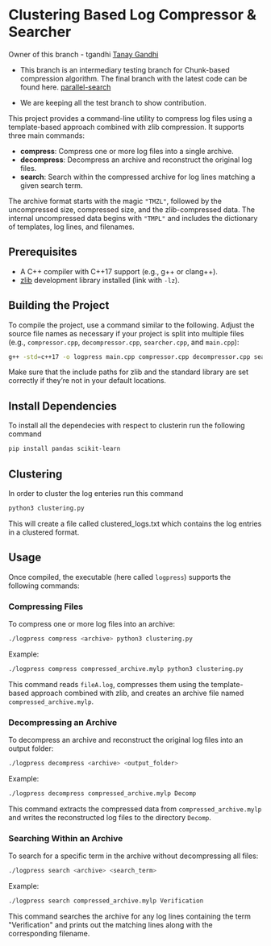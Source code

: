 # Clustering Based Log Compressor & Searcher

Owner of this branch - tgandhi [Tanay Gandhi](https://github.com/tanay306)

- This branch is an intermediary testing branch for Chunk-based compression algorithm. The final branch with the latest code can be found here. [parallel-search](https://github.com/tanay306/LogPress/tree/parallel-search)

- We are keeping all the test branch to show contribution.

This project provides a command-line utility to compress log files using a template-based approach combined with zlib compression. It supports three main commands:

- **compress**: Compress one or more log files into a single archive.
- **decompress**: Decompress an archive and reconstruct the original log files.
- **search**: Search within the compressed archive for log lines matching a given search term.

The archive format starts with the magic `"TMZL"`, followed by the uncompressed size, compressed size, and the zlib-compressed data. The internal uncompressed data begins with `"TMPL"` and includes the dictionary of templates, log lines, and filenames.

## Prerequisites

- A C++ compiler with C++17 support (e.g., g++ or clang++).
- [zlib](https://zlib.net/) development library installed (link with `-lz`).

## Building the Project

To compile the project, use a command similar to the following. Adjust the source file names as necessary if your project is split into multiple files (e.g., `compressor.cpp`, `decompressor.cpp`, `searcher.cpp`, and `main.cpp`):

```bash
g++ -std=c++17 -o logpress main.cpp compressor.cpp decompressor.cpp searcher.cpp -lz
```
Make sure that the include paths for zlib and the standard library are set correctly if they’re not in your default locations.

## Install Dependencies

To install all the dependecies with respect to clusterin run the following command

```bash
pip install pandas scikit-learn
```

## Clustering

In order to cluster the log enteries run this command

```bash
python3 clustering.py
```
This will create a file called clustered_logs.txt which contains the log entries in a clustered format.

## Usage

Once compiled, the executable (here called `logpress`) supports the following commands:

### Compressing Files

To compress one or more log files into an archive:

```bash
./logpress compress <archive> python3 clustering.py
```

Example:

```bash
./logpress compress compressed_archive.mylp python3 clustering.py
```

This command reads `fileA.log`, compresses them using the template-based approach combined with zlib, and creates an archive file named `compressed_archive.mylp`.

### Decompressing an Archive

To decompress an archive and reconstruct the original log files into an output folder:

```bash
./logpress decompress <archive> <output_folder>
```

Example:

```bash
./logpress decompress compressed_archive.mylp Decomp
```

This command extracts the compressed data from `compressed_archive.mylp` and writes the reconstructed log files to the directory `Decomp`.

### Searching Within an Archive

To search for a specific term in the archive without decompressing all files:

```bash
./logpress search <archive> <search_term>
```

Example:

```bash
./logpress search compressed_archive.mylp Verification  
```

This command searches the archive for any log lines containing the term "Verification" and prints out the matching lines along with the corresponding filename.
